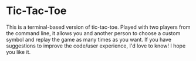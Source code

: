 # Tic-Tac-Toe

This is a terminal-based version of tic-tac-toe. Played with two players from the command line, it allows you and another person to choose a custom symbol and replay the game as many times as you want. If you have suggestions to improve the code/user experience, I'd love to know! I hope you like it.
